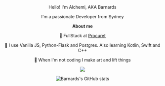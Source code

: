 
  
<div align = "center">
<p> Hello! I'm Alchemi, AKA Barnards</p>

I'm a passionate Developer from Sydney

**About me**

💼 FullStack at [Procuret](https://procuret.com/)

👾 I use Vanilla JS, Python-Flask and Postgres. Also learning Kotlin, Swift and C++

🖤 When I'm not coding I make art and lift things
<div>

![](https://komarev.com/ghpvc/?username=Barnards&color=FF0000&label=NUMBER+OF+RED+PILL+CHADS+WHO+VISITED+THE+SAUCE:&style=flat)

</div>

</div>

<div align = "center">

<p>

![Barnards's GitHub stats](https://github-readme-stats.vercel.app/api?username=barnards&show_icons=true&theme=tokyonight)

</p>

</div>



